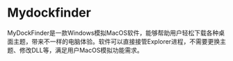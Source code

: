 # Mydockfinder
MyDockFinder是一款Windows模拟MacOS软件，能够帮助用户轻松下载各种桌面主题，带来不一样的电脑体验。软件可以直接接管Explorer进程，不需要更换主题、修改DLL等，满足用户MacOS模拟功能需求。
